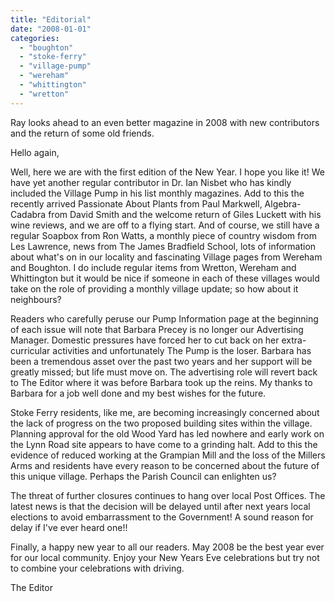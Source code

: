 ```yaml
---
title: "Editorial"
date: "2008-01-01"
categories: 
  - "boughton"
  - "stoke-ferry"
  - "village-pump"
  - "wereham"
  - "whittington"
  - "wretton"
---
```


Ray looks ahead to an even better magazine in 2008 with new contributors and the return of some old friends.

Hello again,

Well, here we are with the first edition of the New Year. I hope you like it! We have yet another regular contributor in Dr. Ian Nisbet who has kindly included the Village Pump in his list monthly magazines. Add to this the recently arrived Passionate About Plants from Paul Markwell, Algebra-Cadabra from David Smith and the welcome return of Giles Luckett with his wine reviews, and we are off to a flying start. And of course, we still have a regular Soapbox from Ron Watts, a monthly piece of country wisdom from Les Lawrence, news from The James Bradfield School, lots of information about what's on in our locality and fascinating Village pages from Wereham and Boughton. I do include regular items from Wretton, Wereham and Whittington but it would be nice if someone in each of these villages would take on the role of providing a monthly village update; so how about it neighbours?

Readers who carefully peruse our Pump Information page at the beginning of each issue will note that Barbara Precey is no longer our Advertising Manager. Domestic pressures have forced her to cut back on her extra-curricular activities and unfortunately The Pump is the loser. Barbara has been a tremendous asset over the past two years and her support will be greatly missed; but life must move on. The advertising role will revert back to The Editor where it was before Barbara took up the reins. My thanks to Barbara for a job well done and my best wishes for the future.

Stoke Ferry residents, like me, are becoming increasingly concerned about the lack of progress on the two proposed building sites within the village. Planning approval for the old Wood Yard has led nowhere and early work on the Lynn Road site appears to have come to a grinding halt. Add to this the evidence of reduced working at the Grampian Mill and the loss of the Millers Arms and residents have every reason to be concerned about the future of this unique village. Perhaps the Parish Council can enlighten us?

The threat of further closures continues to hang over local Post Offices. The latest news is that the decision will be delayed until after next years local elections to avoid embarrassment to the Government! A sound reason for delay if I've ever heard one!!

Finally, a happy new year to all our readers. May 2008 be the best year ever for our local community. Enjoy your New Years Eve celebrations but try not to combine your celebrations with driving.

The Editor
